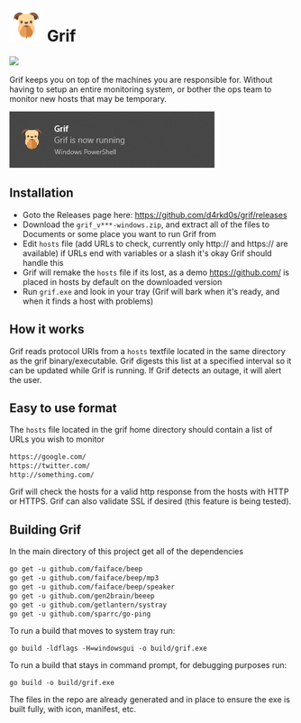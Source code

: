 <h1>
  <img src="assets/grif.png" width="60" height="60">
  Grif
</h1>

<a href="https://twitter.com/intent/tweet?text=Grif%20keeps%20you%20on%20top%20of%20the%20machines%20you%20are%20responsible%20for.&url=https://github.com/d4rkd0s/grif&via=d4rkd0s&hashtags=monitoring,ops,golang,go,windows">
  <img src="https://img.shields.io/twitter/url/http/shields.io.svg?style=social">
</a>

Grif keeps you on top of the machines you are responsible for. 
Without having to setup an entire monitoring system, or bother the ops team to monitor new hosts that may be temporary.

<img src="sample_alert.png" width="auto" height="100">

## Installation
- Goto the Releases page here: https://github.com/d4rkd0s/grif/releases
- Download the `grif_v***-windows.zip`, and extract all of the files to Documents or some place you want to run Grif from
- Edit `hosts` file (add URLs to check, currently only http:// and https:// are available) if URLs end with variables or a slash it's okay Grif should handle this
- Grif will remake the `hosts` file if its lost, as a demo https://github.com/ is placed in hosts by default on the downloaded version
- Run `grif.exe` and look in your tray (Grif will bark when it's ready, and when it finds a host with problems)

## How it works

Grif reads protocol URIs from a `hosts` textfile located in the same directory as the grif binary/executable.
Grif digests this list at a specified interval so it can be updated while Grif is running.
If Grif detects an outage, it will alert the user.

## Easy to use format

The `hosts` file located in the grif home directory should contain a list of URLs you wish to monitor

```
https://google.com/
https://twitter.com/
http://something.com/
```

Grif will check the hosts for a valid http response from the hosts with HTTP or HTTPS. Grif can also validate SSL if desired (this feature is being tested).

## Building Grif

In the main directory of this project get all of the dependencies
```
go get -u github.com/faiface/beep
go get -u github.com/faiface/beep/mp3
go get -u github.com/faiface/beep/speaker
go get -u github.com/gen2brain/beeep
go get -u github.com/getlantern/systray
go get -u github.com/sparrc/go-ping
```

To run a build that moves to system tray run:
```
go build -ldflags -H=windowsgui -o build/grif.exe
```

To run a build that stays in command prompt, for debugging purposes run:
```
go build -o build/grif.exe
```

The files in the repo are already generated and in place to ensure the exe is built fully, with icon, manifest, etc.
